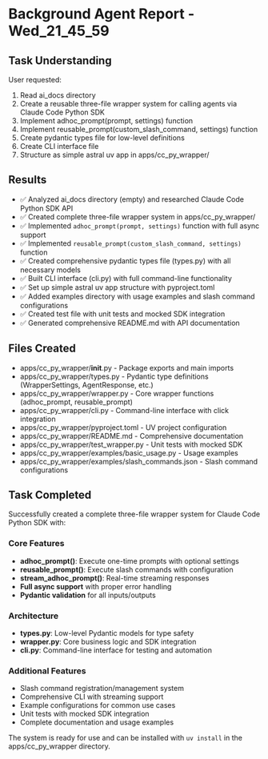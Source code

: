 # Background Agent Report - Wed_21_45_59

## Task Understanding
User requested:
1. Read ai_docs directory
2. Create a reusable three-file wrapper system for calling agents via Claude Code Python SDK
3. Implement adhoc_prompt(prompt, settings) function
4. Implement reusable_prompt(custom_slash_command, settings) function
5. Create pydantic types file for low-level definitions
6. Create CLI interface file
7. Structure as simple astral uv app in apps/cc_py_wrapper/

## Results
- ✅ Analyzed ai_docs directory (empty) and researched Claude Code Python SDK API
- ✅ Created complete three-file wrapper system in apps/cc_py_wrapper/
- ✅ Implemented `adhoc_prompt(prompt, settings)` function with full async support
- ✅ Implemented `reusable_prompt(custom_slash_command, settings)` function 
- ✅ Created comprehensive pydantic types file (types.py) with all necessary models
- ✅ Built CLI interface (cli.py) with full command-line functionality
- ✅ Set up simple astral uv app structure with pyproject.toml
- ✅ Added examples directory with usage examples and slash command configurations
- ✅ Created test file with unit tests and mocked SDK integration
- ✅ Generated comprehensive README.md with API documentation

## Files Created
- apps/cc_py_wrapper/__init__.py - Package exports and main imports
- apps/cc_py_wrapper/types.py - Pydantic type definitions (WrapperSettings, AgentResponse, etc.)
- apps/cc_py_wrapper/wrapper.py - Core wrapper functions (adhoc_prompt, reusable_prompt)
- apps/cc_py_wrapper/cli.py - Command-line interface with click integration
- apps/cc_py_wrapper/pyproject.toml - UV project configuration
- apps/cc_py_wrapper/README.md - Comprehensive documentation
- apps/cc_py_wrapper/test_wrapper.py - Unit tests with mocked SDK
- apps/cc_py_wrapper/examples/basic_usage.py - Usage examples
- apps/cc_py_wrapper/examples/slash_commands.json - Slash command configurations

## Task Completed
Successfully created a complete three-file wrapper system for Claude Code Python SDK with:

### Core Features
- **adhoc_prompt()**: Execute one-time prompts with optional settings
- **reusable_prompt()**: Execute slash commands with configuration
- **stream_adhoc_prompt()**: Real-time streaming responses
- **Full async support** with proper error handling
- **Pydantic validation** for all inputs/outputs

### Architecture
- **types.py**: Low-level Pydantic models for type safety
- **wrapper.py**: Core business logic and SDK integration  
- **cli.py**: Command-line interface for testing and automation

### Additional Features
- Slash command registration/management system
- Comprehensive CLI with streaming support
- Example configurations for common use cases
- Unit tests with mocked SDK integration
- Complete documentation and usage examples

The system is ready for use and can be installed with `uv install` in the apps/cc_py_wrapper directory.
